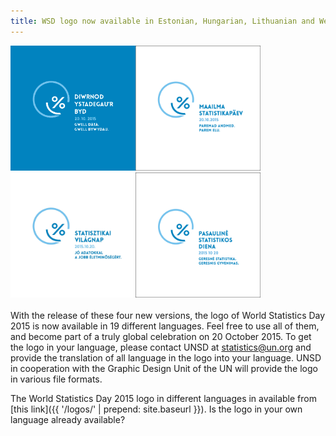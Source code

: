 ```yaml
---
title: WSD logo now available in Estonian, Hungarian, Lithuanian and Welsh
---
```


<img src="/logos/cy/WorldStatsDay_Logo_CY_b.jpg" alt="World Statistics Day 2015 logo in Welsh" style="width:200px"><img src="/logos/et/WorldStatsDay_Logo_ET.png" alt="World Statistics Day 2015 logo in Estonian" style="width:200px"><br><img src="/logos/hu/WorldStatsDay_Logo_HU.jpg" alt="World Statistics Day 2015 logo in Hungarian" style="width:200px"><img src="/logos/lt/WorldStatsDay_Logo_LT.png" alt="World Statistics Day 2015 logo in Lithuanian" style="width:200px"><br><br> With the release of these four new versions, the logo of World Statistics Day 2015 is now available in 19 different languages. Feel free to use all of them, and become part of a truly global celebration on 20 October 2015. To get the logo in your language, please contact UNSD at <statistics@un.org> and provide the translation of all language in the logo into your language. UNSD in cooperation with the Graphic Design Unit of the UN will provide the logo in various file formats.

The World Statistics Day 2015 logo in different languages in available from [this link]({{ '/logos/' | prepend: site.baseurl }}). Is the logo in your own language already available?
